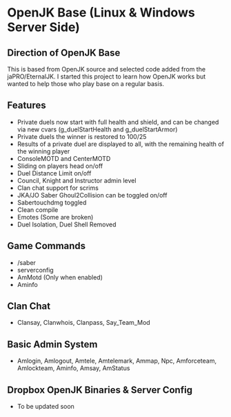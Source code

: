 # OpenJK Base (Linux & Windows Server Side)

## Direction of OpenJK Base

This is based from OpenJK source and selected code added from the jaPRO/EternalJK. I started this project to learn how OpenJK works but wanted to help those who play base on a regular basis.

## Features 

* Private duels now start with full health and shield, and can be changed via new cvars (g_duelStartHealth and g_duelStartArmor)
* Private duels the winner is restored to 100/25
* Results of a private duel are displayed to all, with the remaining health of the winning player
* ConsoleMOTD and CenterMOTD
* Sliding on players head on/off
* Duel Distance Limit on/off 
* Council, Knight and Instructor admin level
* Clan chat support for scrims 
* JKA/JO Saber Ghoul2Collision can be toggled on/off
* Sabertouchdmg toggled
* Clean compile
* Emotes (Some are broken)
* Duel Isolation, Duel Shell Removed

## Game Commands

* /saber 
* serverconfig
* AmMotd (Only when enabled)
* Aminfo

## Clan Chat 

* Clansay, Clanwhois, Clanpass, Say_Team_Mod

## Basic Admin System

* Amlogin, Amlogout, Amtele, Amtelemark, Ammap, Npc, Amforceteam, Amlockteam, Aminfo, Amsay, AmStatus


## Dropbox OpenJK Binaries & Server Config

* To be updated soon
